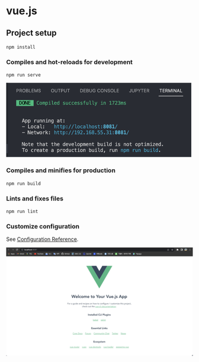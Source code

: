 # vue.js 

## Project setup
```
npm install
```

### Compiles and hot-reloads for development
```
npm run serve
```
<img src = ./vt.png width="500" height="200">

### Compiles and minifies for production
```
npm run build
```

### Lints and fixes files
```
npm run lint
```

### Customize configuration
See [Configuration Reference](https://cli.vuejs.org/config/).

<img src = ./vue.png>

